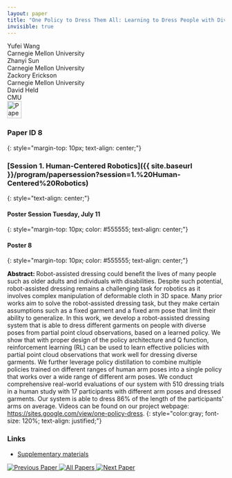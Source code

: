```yaml
---
layout: paper
title: "One Policy to Dress Them All: Learning to Dress People with Diverse Poses and Garments"
invisible: true
---
```

<div class="paper-authors">
<div class="paper-author-box">
    <div class="paper-author-name">Yufei Wang</div>
    <div class="paper-author-uni">Carnegie Mellon University</div>
</div>
<div class="paper-author-box">
    <div class="paper-author-name">Zhanyi Sun</div>
    <div class="paper-author-uni">Carnegie Mellon University</div>
</div>
<div class="paper-author-box">
    <div class="paper-author-name">Zackory Erickson</div>
    <div class="paper-author-uni">Carnegie Mellon University</div>
</div>
<div class="paper-author-box">
    <div class="paper-author-name">David Held</div>
    <div class="paper-author-uni">CMU</div>
</div>

</div><div class="paper-pdf">
<div> <a href="http://www.roboticsproceedings.org/rss19/p008.pdf"><img src="{{ site.baseurl }}/images/paper_link.png" alt="Paper Website" width = "33"  height = "40"/></a> </div>
</div>

### Paper ID 8
{: style="margin-top: 10px; text-align: center;"}

### [Session 1. Human-Centered Robotics]({{ site.baseurl }}/program/papersession?session=1.%20Human-Centered%20Robotics)
{: style="text-align: center;"}

#### Poster Session Tuesday, July 11
{: style="margin-top: 10px; color: #555555; text-align: center;"}

#### Poster 8
{: style="margin-top: 10px; color: #555555; text-align: center;"}

<b style="color: black;">Abstract: </b>Robot-assisted dressing could benefit the lives of many people such as older adults and individuals with disabilities. Despite such potential, robot-assisted dressing remains a challenging task for robotics as it involves complex manipulation of deformable cloth in 3D space. Many prior works aim to solve the robot-assisted dressing task, but they make certain assumptions such as a fixed garment and a fixed arm pose that limit their ability to generalize. In this work, we develop a robot-assisted dressing system that is able to dress different garments on people with diverse poses from partial point cloud observations, based on a learned policy. We show that with proper design of the policy architecture and Q function, reinforcement learning (RL) can be used to learn effective policies with partial point cloud observations that work well for dressing diverse garments. We further leverage policy distillation to combine multiple policies trained on different ranges of human arm poses into a single policy that works over a wide range of different arm poses. We conduct comprehensive real-world evaluations of our system with 510 dressing trials in a human study with 17 participants with different arm poses and dressed garments. Our system is able to dress 86% of the length of the participants' arms on average. Videos can be found on our project webpage: https://sites.google.com/view/one-policy-dress.
{: style="color:gray; font-size: 120%; text-align: justified;"}


### Links
- [Supplementary materials](http://www.roboticsproceedings.org/rss19/p008_sup.zip)

<div class="paper-menu">
<a href="{{ site.baseurl }}/program/papers/007/"> <img src="{{ site.baseurl }}/images/previous_paper_icon.png" alt="Previous Paper" title="Previous Paper"/> </a>
<a href="{{ site.baseurl }}/program/papers"><img src="{{ site.baseurl }}/images/overview_icon.png" alt="All Papers" title="All Papers"/> </a>
<a href="{{ site.baseurl }}/program/papers/009/"> <img src="{{ site.baseurl }}/images/next_paper_icon.png" alt="Next Paper" title="Next Paper"/> </a>

</div>
